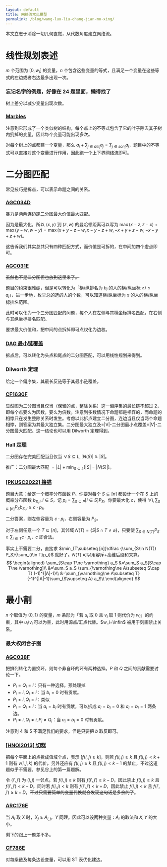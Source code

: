 ```yaml
---
layout: default
title: 网络流常见模型
permalink: /blog/wang-luo-liu-chang-jian-mo-xing/
---
```


本文立志于消除一切几何直觉，从代数角度建立网络流。

# 线性规划表述

$m$ 个范围为 $[0,w_i]$ 的变量，$n$ 个包含这些变量的等式，且满足一个变量在这些等式的左边或者右边最多出现一次。

### 忘记名字的例题，好像在 24 题里面，懒得找了

树上差分以减少变量出现次数。

### [Marbles](https://codeforces.com/gym/103855/problem/I)

注意到它形成了一个类似树的结构，每个点上的不等式包含了它的叶子除去其子树内扔掉的变量，因此每个变量可能出现多次。

对每个树上的点都建一个变量，那么 $a_i+\sum_{j\in del_i} a_j=\sum_{j\in son_i} a_j$，题目中的不等式可以直接对这个变量进行作用，因此跑一个上下界网络流即可。

# 二分图匹配

常见技巧是拆点，可以表示命题之间的关系。

### [AGC034D](https://www.luogu.com.cn/problem/AT_agc034_d)

暴力是两两连边跑二分图最大价值最大匹配。

因为是最大化，所以 $(x,y)$ 到 $(z,w)$ 的曼哈顿距离可以写为 $\max(x-z,z-x)+\max(y-w,w-y)=\max(x+y-z-w,x-y-z+w,-x+y+z-w,-x-y+z+w)$。

这告诉我们其实总共只有四种匹配方式，而价值是可拆的，在中间加四个虚点即可。

### [AGC031E](https://www.luogu.com.cn/problem/AT_agc031_e)

~~虽然也不是二分图但也放到这里来了。~~

题目的约束很难绷，但是可以转化为「横/纵排名为 $b_i$ 的人的横/纵坐标 $\ge$/$\le a_i$」，进一步地，枚举总的选的人的个数，可以知道横/纵坐标为 $x$ 的人的横/纵坐标排名范围。

此时可以化为一个三分图匹配的问题，每个人在左侧与其横坐标排名匹配，在右侧与其纵坐标排名匹配。

要求最大价值和，把中间的点拆掉即可点权化为边权。

### [DAG 最小链覆盖](https://www.luogu.com.cn/problem/P2764)

拆点后，可以转化为头点和尾点的二分图匹配，可以用线性规划来得到。

### Dilworth 定理

给定一个偏序集，其最长反链等于其最小链覆盖。

### [CF1630F](https://www.luogu.com.cn/problem/CF1630F)

显然图为二分图当且仅当（保留的点，整除关系）这一偏序集的最长链不超过 $2$，即每个点要么为因数，要么为倍数。注意到多数情况下命题都是相容的，而命题的相悖只在发生整除关系时发生。考虑以此拆点建立二分图，连边当且仅当两个命题相悖，则答案为其最大独立集。二分图最大独立及=|V|-二分图最小点覆盖=|V|-二分图最大匹配。这一结论也可以用 Dilworth 定理得到。

### Hall 定理

二分图存在完美匹配当且仅当 $\forall S\subseteq L,|N(S)|\ge |S|$。

推广：二分图最大匹配 $=|L|+\min_{S\subseteq L}(|S|-|N(S)|)$。

### [[PKUSC2022] 撸猫](http://jiang.ly/problem/12015)

题目大意：给定一个概率分布函数 $P$。你要对每个 $S\subseteq [n]$ 都设计一个在 $S$ 上的概率分布函数 $b_{S,i},i\in S$，记 $p_i=\sum_{S\subseteq P}[i\in S]P_S$，你要最大化 $c$，使得 $\forall i,\sum_{S\subseteq [n]}P_Sb_{S,i}\ge c\cdot p_i$。

二分答案，则左侧容量为 $c\cdot p_i$，右侧容量为 $P_S$。

对于左侧任意一个 $T\subseteq [n]$，其邻域 $N(T)=\{S|S\cap T\ne \varnothing\}$，只要使 $\sum_{S\in N(T)} P_S\ge \sum_{i\in T} c\cdot p_i$，$c$ 即合法。

事实上不需要二分，直接求 $\min_{T\subseteq [n]}\dfrac {\sum_{S\in N(T)} P_S}{\sum_{i\in T}p_i}$ 就好了。$N(T)$ 可以用容斥+高维后缀和来算。
$$
\begin{aligned}
\sum_{S\cap T\ne \varnothing} a_S
&=\sum_S a_S[S\cap T\ne \varnothing]\\
&=\sum_S a_S \sum_{\varnothing\ne A\subseteq S\cap T} (-1)^{|A|-1}\\
&=\sum_{\varnothing\ne A\subseteq T} (-1)^{|A|-1}\sum_{S\supseteq A} a_S\\
\end{aligned}
$$

# 最小割

$n$ 个取值为 $\{0,1\}$ 的变量，$m$ 条形为「若 $u_i$ 取 $0$ 且 $v_i$ 取 $1$ 则代价为 $w_i$」的约束，其中 $u_i$/$v_i$ 可以为空，此时用源点/汇点代替。$w_i=\infin$ 被用于刻画禁止关系。

### 最大权闭合子图

### [AGC038F](https://www.luogu.com.cn/problem/AT_agc038_f)

把排列转化为置换环，则每个非自环的环有两种选择。$P$ 和 $Q$ 之间的贡献需要讨论一下。

- $P_i=Q_i=i$：只有一种选择，预处理掉
- $P_i=i,Q_i\ne i$：当 $b_i=0$ 时有贡献。
- $P_i\ne i,Q_i=i$：类似
- $P_i=Q_i\ne i$：当 $a_i=b_i$ 时有贡献，可以拆成 $a_i=b_i=0$ 和 $a_i=b_i=1$ 两条边。
- $P_i\ne i,Q_i\ne i,P_i\ne Q_i$：当 $a_i=b_i=0$ 时有贡献。

注意到 $4$ 和 $5$ 不满足我们的要求，但是只要把 $b$ 取反即可。

### [[HNOI2013] 切糕](https://www.luogu.com.cn/problem/P3227)

把每个平面上的点拆成值域个点，表示 $[f(i,j)\ge k]$，则若 $f(i,j)\ge k$ 且 $f(i,j)<k+1$ 则有 $v(i,j,k)$ 的代价。另外还应有 $f(i,j)\ge k$ 且 $f(i,j)<k-1$ 的禁止，不过这道题似乎不需要，参见谷上的第一篇题解。

令 $(i',j')$ 为 $(i,j)$ 一邻点。若 $f(i,j)\ge k$ 则有 $f(i',j')\ge k-D$，因此禁止 $f(i,j)\ge k$ 且 $f(i',j')<k-D$。同时若 $f(i,j)<k$ 则有 $f(i',j')<k+D$，因此禁止 $f(i,j)<k$ 且 $f(i',j')\ge k+D$，~~不过只需要简单的变量代换就会发现这句话是多余的了~~。

### [ARC176E](https://www.luogu.com.cn/problem/AT_arc176_e)

当 $A_i$ 取 $X$ 时，$X_j\ge A_{i,j}$，$Y$ 同理。因此可以设两种变量：$A_i$ 的取法和 $X,Y$ 的大小。

剩下的跟上一题差不多。

### [CF786E](https://www.luogu.com.cn/problem/CF786E)

对每条链及每条边设变量，可以用 ST 表优化建边。